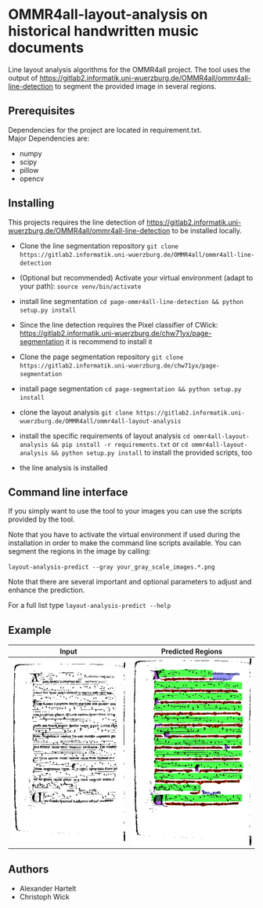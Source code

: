 # OMMR4all-layout-analysis on historical handwritten music documents
Line layout analysis algorithms for the OMMR4all project. The tool uses the output of https://gitlab2.informatik.uni-wuerzburg.de/OMMR4all/ommr4all-line-detection to segment the provided image in several regions.

## Prerequisites
Dependencies for the project are located in requirement.txt.<br />
Major Dependencies are:
* numpy
* scipy
* pillow
* opencv

## Installing

This projects requires the line detection of https://gitlab2.informatik.uni-wuerzburg.de/OMMR4all/ommr4all-line-detection
to be installed locally.
 * Clone the line segmentation repository `git clone https://gitlab2.informatik.uni-wuerzburg.de/OMMR4all/ommr4all-line-detection`
 * (Optional but recommended) Activate your virtual environment 
   (adapt to your path): `source venv/bin/activate`
 * install line segmentation `cd page-ommr4all-line-detection && python setup.py install`
 * Since the line detection requires the Pixel classifier of CWick: https://gitlab2.informatik.uni-wuerzburg.de/chw71yx/page-segmentation it is recommend to install it
 * Clone the page segmentation repository `git clone https://gitlab2.informatik.uni-wuerzburg.de/chw71yx/page-segmentation`
 * install page segmentation `cd page-segmentation && python setup.py install`
 * clone the layout analysis `git clone https://gitlab2.informatik.uni-wuerzburg.de/OMMR4all/ommr4all-layout-analysis`
 * install the specific requirements of layout analysis `cd ommr4all-layout-analysis && pip install -r requirements.txt` or `cd ommr4all-layout-analysis && python setup.py install` to install the provided scripts, too

 * the line analysis is installed

 
 ## Command line interface
 
 If you simply want to use the tool to your images you can use the scripts provided by the tool.
 
 Note that you have to activate the virtual environment if used during the installation in order to make the command line scripts available.
 You can segment the regions in the image by calling:
 
 `layout-analysis-predict --gray your_gray_scale_images.*.png`
 
Note that there are several important and optional parameters to adjust and enhance the prediction.

For a full list type `layout-analysis-predict --help` 

## Example

Input             |  Predicted Regions
:-------------------------:|:-------------------------:|
![Input](layoutanalysis/demo/images/readme/input.png) | ![Prediction](layoutanalysis/demo/images/readme/output.png)
 
 ## Authors
 * Alexander Hartelt
 * Christoph Wick
 